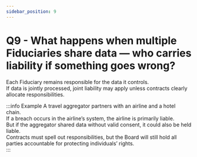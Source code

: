 ```yaml
---
sidebar_position: 9
---
```


# Q9 - What happens when multiple Fiduciaries share data — who carries liability if something goes wrong?

Each Fiduciary remains responsible for the data it controls.  
If data is jointly processed, joint liability may apply unless contracts clearly allocate responsibilities.  

:::info Example
A travel aggregator partners with an airline and a hotel chain.  
If a breach occurs in the airline’s system, the airline is primarily liable.  
But if the aggregator shared data without valid consent, it could also be held liable.  
Contracts must spell out responsibilities, but the Board will still hold all parties accountable for protecting individuals’ rights.  
:::